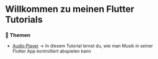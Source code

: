 # Willkommen zu meinen Flutter Tutorials

### :page_with_curl: Themen
* [Audio Player](https://github.com/FlorianPruemer/flutter_tutorials/tree/main/audio_player) &rarr; In diesem Tutorial lernst du, wie man Musik in seiner Flutter App kontrolliert abspielen kann
